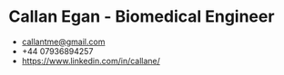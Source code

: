 # Callan Egan - Biomedical Engineer
* callantme@gmail.com
* +44 07936894257
* https://www.linkedin.com/in/callane/

